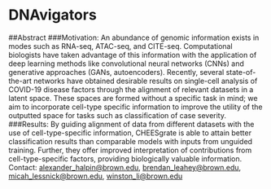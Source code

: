 # DNAvigators
##Abstract
###Motivation:  An abundance of genomic information exists in modes such as RNA-seq, ATAC-seq, and CITE-seq. Computational biologists have taken advantage of this information with the application of deep learning methods like convolutional neural networks (CNNs) and generative approaches (GANs, autoencoders). Recently, several state-of-the-art networks have obtained desirable results on single-cell analysis of COVID-19 disease factors through the alignment of relevant datasets in a latent space. These spaces are formed without a specific task in mind; we aim to incorporate cell-type specific information to improve the utility of the outputted space for tasks such as classification of case severity.
###Results: By guiding alignment of data from different datasets with the use of cell-type-specific information, CHEESgrate is able to attain better classification results than comparable models with inputs from unguided training. Further, they offer improved interpretation of contributions from cell-type-specific factors, providing biologically valuable information.
Contact: alexander_halpin@brown.edu, brendan_leahey@brown.edu, micah_lessnick@brown.edu, winston_li@brown.edu
